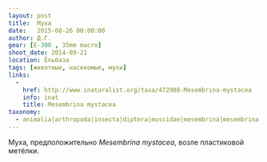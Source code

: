 ```yaml
---
layout: post
title:  Муха
date:   2015-08-26 00:00:00
author: Д.Г.
gear: [E-300 , 35mm macro]
shoot_date: 2014-09-21
location: Ёльбаза
tags: [животные, насекомые, мухи]
links:
  -
    href: http://www.inaturalist.org/taxa/472908-Mesembrina-mystacea
    info: inat
    title: Mesembrina mystacea
taxonomy:
  - animalia|arthropoda|insecta|diptera|muscidae|mesembrina|mesembrina mystacea
---
```


Муха, предположительно _Mesembrina mystacea_, возле пластиковой метёлки.
